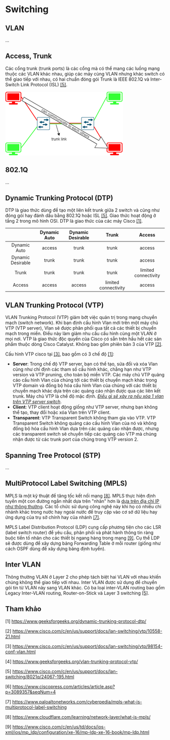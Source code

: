 # Switching

## VLAN

...

## Access, Trunk

Các cổng trunk (trunk ports) là các cổng mà có thể mang các luồng mạng thuộc các VLAN khác nhau, giúp các máy cùng VLAN nhưng khác switch có thể giao tiếp với nhau, có hai chuẩn đóng gói Trunk là IEEE 802.1Q và Inter-Switch Link Protocol (ISL) [[5]](https://www.cisco.com/c/en/us/support/docs/lan-switching/8021q/24067-195.html).

![Trunk link](./img/vlan_trunking.png)

## 802.1Q

...

## Dynamic Trunking Protocol (DTP)

DTP là giao thức dùng để tạo một liên kết trunk giữa 2 switch và cũng như đóng gói hay đánh dấu bằng 802.1Q hoặc ISL [[5]](https://www.cisco.com/c/en/us/support/docs/lan-switching/8021q/24067-195.html). Giao thức hoạt động ở tầng 2 trong mô hình OSI. DTP là giao thức của các máy Cisco [[1]](https://www.geeksforgeeks.org/dynamic-trunking-protocol-dtp/).

|                 |Dynamic Auto|Dynamic Desirable|Trunk               |Access      |
|:---------------:|:----------:|:---------------:|:------------------:|:----------:|
|Dynamic Auto     |access      |trunk            |trunk               |access      |
|Dynamic Desirable|trunk       |trunk            |trunk               |access      |
|Trunk            |trunk       |trunk            |trunk               |limited connectivity|
|Access           |access      |access           |limited connectivity|access      |

## VLAN Trunking Protocol (VTP)

VLAN Trunking Protocol (VTP) giảm bớt việc quản trị trong mạng chuyển mạch (switch network). Khi bạn định cấu hình Vlan mới trên một máy chủ VTP (VTP server), Vlan sẽ được phân phối qua tất cả các thiết bị chuyển mạch trong miền. Điều này làm giảm nhu cầu cấu hình cùng một VLAN ở mọi nơi. VTP là giao thức độc quyền của Cisco có sẵn trên hầu hết các sản phẩm thuộc dòng Cisco Catalyst. Không bao gồm phiên bản 3 của VTP [[2]](https://www.cisco.com/c/en/us/support/docs/lan-switching/vtp/10558-21.html).

Cấu hình VTP cisco tại [[3]](https://www.cisco.com/c/en/us/support/docs/lan-switching/vtp/98154-conf-vlan.html), bao gồm có 3 chế độ [[1]](https://www.cisco.com/c/en/us/support/docs/lan-switching/vtp/10558-21.html):

- **Server**: Trong chế độ VTP server, bạn có thể tạo, sửa đổi và xóa Vlan cũng như chỉ định các tham số cấu hình khác, chẳng hạn như VTP version và  VTP pruning, cho toàn bộ miền VTP. Các máy chủ VTP quảng cáo cấu hình Vlan của chúng tới các thiết bị chuyển mạch khác trong VTP domain và đồng bộ hóa cấu hình Vlan của chúng với các thiết bị chuyển mạch khác dựa trên các quảng cáo nhận được qua các liên kết trunk. Máy chủ VTP là chế độ mặc định. [*Điều gì sẽ xảy ra nếu xóa 1 vlan trên VTP server switch*](../experiment/VTP_test/index.md).
- **Client**: VTP client hoạt động giống như VTP server, nhưng bạn không thể tạo, thay đổi hoặc xóa Vlan trên VTP client.
- **Transparent**: VTP Transparent Switch không tham gia vào VTP. VTP Transparent Switch không quảng cáo cấu hình Vlan của nó và không đồng bộ hóa cấu hình Vlan dựa trên các quảng cáo nhận được, nhưng các transparent switch sẽ chuyển tiếp các quảng cáo VTP mà chúng nhận được từ các trunk port của chúng trong VTP version 2.

## Spanning Tree Protocol (STP)

...

## MultiProtocol Label Switching (MPLS)

MPLS là một kỹ thuật để tăng tốc kết nối mạng [[8]](https://www.cloudflare.com/learning/network-layer/what-is-mpls/). MPLS thực hiện định tuyến một con đường ngắn nhất dựa trên "nhãn" hơn là [dựa trên địa chỉ IP như thông thường](../4_4_Routing/index.md). Các tổ chức sử dụng công nghệ này khi họ có nhiều chi nhánh khác trong nước hay ngoài nước để truy cập vào cơ sở dữ liệu hay ứng dụng của trụ sở chính hay của nhánh [[7]](https://www.paloaltonetworks.com/cyberpedia/mpls-what-is-multiprotocol-label-switching).

MPLS Label Distribution Protocol (LDP) cung cấp phương tiện cho các LSR (label switch router) để yêu cầu, phân phối và phát hành thông tin ràng buộc tiền tố nhãn cho các thiết bị ngang hàng trong mạng [[9]](https://www.cisco.com/c/en/us/td/docs/ios-xml/ios/mp_ldp/configuration/xe-16/mp-ldp-xe-16-book/mp-ldp.html). Cụ thể LDP sẽ được dùng để xây dựng bảng Forwarding Table ở mỗi router (giống như cách OSPF dùng để xây dựng bảng định tuyến).

## Inter VLAN

Thông thường VLAN ở Layer 2 cho phép tách biệt hai VLAN với nhau khiến chúng không thể giao tiếp với nhau. Inter VLAN được sử dụng để chuyển gói tin từ VLAN này sang VLAN khác. Có ba loại inter-VLAN routing bao gồm Legacy Inter-VLAN routing, Router-on-Stick và Layer 3 switching [[5]](https://www.ciscopress.com/articles/article.asp?p=3089357&seqNum=4).

## Tham khảo

[1] <https://www.geeksforgeeks.org/dynamic-trunking-protocol-dtp/>

[2] <https://www.cisco.com/c/en/us/support/docs/lan-switching/vtp/10558-21.html>

[3] <https://www.cisco.com/c/en/us/support/docs/lan-switching/vtp/98154-conf-vlan.html>

[4] <https://www.geeksforgeeks.org/vlan-trunking-protocol-vtp/>

[5] <https://www.cisco.com/c/en/us/support/docs/lan-switching/8021q/24067-195.html>

[6] <https://www.ciscopress.com/articles/article.asp?p=3089357&seqNum=4>

[7] <https://www.paloaltonetworks.com/cyberpedia/mpls-what-is-multiprotocol-label-switching>

[8] <https://www.cloudflare.com/learning/network-layer/what-is-mpls/>

[9] <https://www.cisco.com/c/en/us/td/docs/ios-xml/ios/mp_ldp/configuration/xe-16/mp-ldp-xe-16-book/mp-ldp.html>
